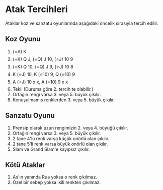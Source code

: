 # Atak Tercihleri

Ataklar koz ve sanzatu oyunlarında aşağıdaki öncelik sırasıyla tercih edilir.

## Koz Oyunu 

1. (⭐A) K
2. (⭐K) Q J, (⭐Q) J 10, (⭐J) 10 9
3. (⭐K) Q 10, (⭐Q) J 9, (⭐J) 10 8
4. K (⭐J) 10, K (⭐10) 9, Q (⭐10) 9
5. A (⭐J) 10 x x, A (⭐10) 9 x x
6. Tekli (Duruma göre 2. tercih te olabilir.)
7. Ortağın rengi varsa 3. veya 5. büyük çıkılır.
8. Konuşulmamış renklerden 3. veya 5. büyük çıkılır.


## Sanzatu Oyunu
1. Prensip olarak uzun rengimizin 2. veya 4. büyüğü çıkılır.
2. Ortağın rengi varsa 3. veya 5. büyük çıkılır.
3. 2 tane 4'lü renk varsa küçük onörlü olan çıkılır.
4. 2 tane 5'li renk varsa büyük onörlü olan çıkılır.
5. Slam ve Grand Slam'e kayıpsız çıkılır.


## Kötü Ataklar
1. As'ın yanında Rua yoksa o renk çıkılmaz.
2. Özel bir sebep yoksa ikili renkten çıkılmaz.
